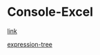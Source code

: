 # Console-Excel

<a href=http://thewebsiteisdown.com/twidblog/puzzle-dependency-graph-primer/ >link </a>

<a href=https://www.geeksforgeeks.org/expression-tree// >expression-tree </a>

